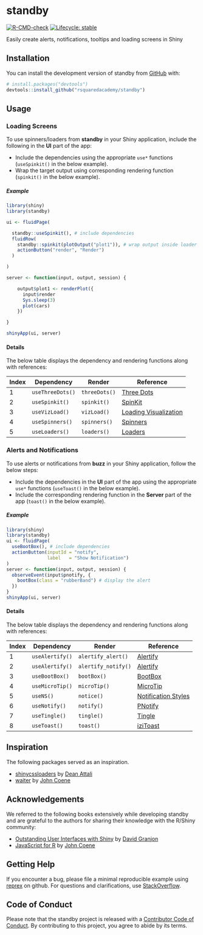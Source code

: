
<!-- README.md is generated from README.Rmd. Please edit that file -->

# standby

<!-- badges: start -->

[![R-CMD-check](https://github.com/rsquaredacademy/standby/actions/workflows/R-CMD-check.yaml/badge.svg)](https://github.com/rsquaredacademy/standby/actions/workflows/R-CMD-check.yaml)
[![Lifecycle:
stable](https://img.shields.io/badge/lifecycle-stable-brightgreen.svg)](https://lifecycle.r-lib.org/articles/stages.html#stable)
<!-- badges: end -->

Easily create alerts, notifications, tooltips and loading screens in
Shiny

## Installation

You can install the development version of standby from
[GitHub](https://github.com/) with:

``` r
# install.packages("devtools")
devtools::install_github("rsquaredacademy/standby")
```

## Usage

### Loading Screens

To use spinners/loaders from **standby** in your Shiny application,
include the following in the **UI** part of the app:

-   Include the dependencies using the appropriate `use*` functions
    (`useSpinkit()` in the below example).
-   Wrap the target output using corresponding rendering function
    (`spinkit()` in the below example).

##### Example

``` r
library(shiny)
library(standby)

ui <- fluidPage(

  standby::useSpinkit(), # include dependencies
  fluidRow(
    standby::spinkit(plotOutput("plot1")), # wrap output inside loader
    actionButton("render", "Render")
  )

)

server <- function(input, output, session) {

    output$plot1 <- renderPlot({
      input$render
      Sys.sleep(3)
      plot(cars)
    })

}

shinyApp(ui, server)
```

#### Details

The below table displays the dependency and rendering functions along
with references:

| Index | Dependency       | Render        | Reference                                                                |
|-------|------------------|---------------|--------------------------------------------------------------------------|
| 1     | `useThreeDots()` | `threeDots()` | [Three Dots](https://github.com/nzbin/three-dots)                        |
| 2     | `useSpinkit()`   | `spinkit()`   | [SpinKit](https://github.com/tobiasahlin/SpinKit)                        |
| 3     | `useVizLoad()`   | `vizLoad()`   | [Loading Visualization](https://github.com/RIDICS/Loading-Visualization) |
| 4     | `useSpinners()`  | `spinners()`  | [Spinners](https://github.com/lukehaas/css-loaders)                      |
| 5     | `useLoaders()`   | `loaders()`   | [Loaders](https://github.com/raphaelfabeni/css-loader)                   |

### Alerts and Notifications

To use alerts or notifications from **buzz** in your Shiny application,
follow the below steps:

-   Include the dependencies in the **UI** part of the app using the
    appropriate `use*` functions (`useToast()` in the below example).
-   Include the corresponding rendering function in the **Server** part
    of the app (`toast()` in the below example).

##### Example

``` r
library(shiny)
library(standby)
ui <- fluidPage(
  useBootBox(), # include dependencies
  actionButton(inputId = "notify",
               label   = "Show Notification")
)
server <- function(input, output, session) {
  observeEvent(input$pnotify, {
    bootBox(class = "rubberBand") # display the alert
  })
}
shinyApp(ui, server)
```

#### Details

The below table displays the dependency and rendering functions along
with references:

| Index | Dependency      | Render              | Reference                                                                   |
|-------|-----------------|---------------------|-----------------------------------------------------------------------------|
| 1     | `useAlertify()` | `alertify_alert()`  | [Alertify](https://github.com/MohammadYounes/AlertifyJS)                    |
| 2     | `useAlertify()` | `alertify_notify()` | [Alertify](https://github.com/MohammadYounes/AlertifyJS)                    |
| 3     | `useBootBox()`  | `bootBox()`         | [BootBox](https://github.com/makeusabrew/bootbox)                           |
| 4     | `useMicroTip()` | `microTip()`        | [MicroTip](https://github.com/ghosh/microtip)                               |
| 5     | `useNS()`       | `notice()`          | [Notification Styles](https://tympanus.net/Development/NotificationStyles/) |
| 6     | `useNotify()`   | `notify()`          | [PNotify](https://github.com/sciactive/pnotify)                             |
| 7     | `useTingle()`   | `tingle()`          | [Tingle](https://github.com/robinparisi/tingle)                             |
| 8     | `useToast()`    | `toast()`           | [iziToast](https://github.com/marcelodolza/iziToast)                        |

## Inspiration

The following packages served as an inspiration.

-   [shinycssloaders](https://github.com/daattali/shinycssloaders) by
    [Dean Attali](https://attalitech.com/)
-   [waiter](https://github.com/JohnCoene/waiter) by [John
    Coene](https://john-coene.com/)

## Acknowledgements

We referred to the following books extensively while developing standby
and are grateful to the authors for sharing their knowledge with the
R/Shiny community:

-   [Outstanding User Interfaces with
    Shiny](https://unleash-shiny.rinterface.com/index.html) by [David
    Granjon](https://divadnojnarg.github.io/)
-   [JavaScript for R](https://book.javascript-for-r.com/) by [John
    Coene](https://john-coene.com/)

## Getting Help

If you encounter a bug, please file a minimal reproducible example using
[reprex](https://reprex.tidyverse.org/index.html) on github. For
questions and clarifications, use
[StackOverflow](https://stackoverflow.com/).

## Code of Conduct

Please note that the standby project is released with a [Contributor
Code of
Conduct](https://contributor-covenant.org/version/2/1/CODE_OF_CONDUCT.html).
By contributing to this project, you agree to abide by its terms.
